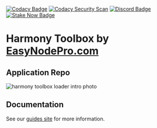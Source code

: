 [![Codacy Badge](https://app.codacy.com/project/badge/Grade/215c4479f0304b40a535f7e84ce75f55)](https://www.codacy.com/gh/easy-node-pro/harmony-toolbox/dashboard?utm_source=github.com&amp;utm_medium=referral&amp;utm_content=easy-node-pro/harmony-toolbox&amp;utm_campaign=Badge_Grade)
[![Codacy Security Scan](https://github.com/easy-node-pro/harmony-toolbox/actions/workflows/codacy.yml/badge.svg?branch=main)](https://github.com/easy-node-pro/harmony-toolbox/actions/workflows/codacy.yml)
[![Discord Badge](https://img.shields.io/badge/chat-discord-purple?logo=discord)](https://discord.gg/Rcz5T6D9CV)
[![Stake Now Badge](https://img.shields.io/badge/stake-harmony-brightgreen)](https://bit.ly/easynode)

# Harmony Toolbox by [EasyNodePro.com](http://EasyNodePro.com "EasyNodePro.com")

## Application Repo

![harmony toolbox loader intro photo](https://docs.easynodepro.com/_next/image?url=%2F_next%2Fstatic%2Fmedia%2Ftwitter_card_800x418.e78cb26c.jpg&w=828&q=75)

## Documentation

See our [guides site](https://docs.easynodepro.com/harmony/toolbox) for more information.
